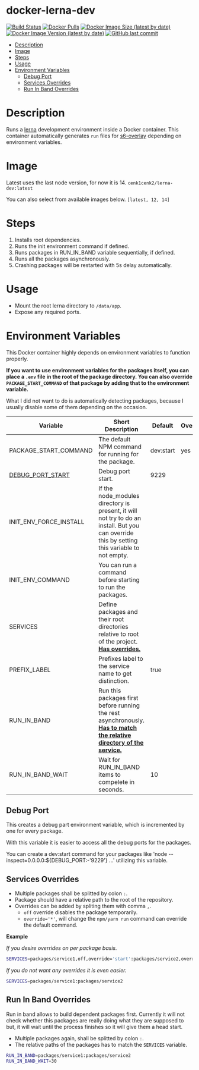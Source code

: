 # docker-lerna-dev

[![Build Status](https://drone.kilic.dev/api/badges/cenk1cenk2/docker-lerna-dev/status.svg)](https://drone.kilic.dev/cenk1cenk2/docker-lerna-dev) [![Docker Pulls](https://img.shields.io/docker/pulls/cenk1cenk2/lerna-dev)](https://hub.docker.com/repository/docker/cenk1cenk2/lerna-dev) [![Docker Image Size (latest by date)](https://img.shields.io/docker/image-size/cenk1cenk2/lerna-dev)](https://hub.docker.com/repository/docker/cenk1cenk2/lerna-dev) [![Docker Image Version (latest by date)](https://img.shields.io/docker/v/cenk1cenk2/lerna-dev)](https://hub.docker.com/repository/docker/cenk1cenk2/lerna-dev) [![GitHub last commit](https://img.shields.io/github/last-commit/cenk1cenk2/docker-lerna-dev)](https://github.com/cenk1cenk2/docker-lerna-dev)

<!-- toc -->

- [Description](#description)
- [Image](#image)
- [Steps](#steps)
- [Usage](#usage)
- [Environment Variables](#environment-variables)
  - [Debug Port](#debug-port)
  - [Services Overrides](#services-overrides)
  - [Run In Band Overrides](#run-in-band-overrides)

<!-- tocstop -->

# Description

Runs a [lerna](git@github.com:lerna/lerna.git) development environment inside a Docker container. This container automatically generates `run` files for [s6-overlay](https://github.com/just-containers/s6-overlay) depending on environment variables.

# Image

Latest uses the last node version, for now it is 14. `cenk1cenk2/lerna-dev:latest`

You can also select from available images below. `[latest, 12, 14]`

# Steps

1. Installs root dependencies.
2. Runs the init environment command if defined.
3. Runs packages in RUN_IN_BAND variable sequentially, if defined.
4. Runs all the packages asynchronously.
5. Crashing packages will be restarted with 5s delay automatically.

# Usage

- Mount the root lerna directory to `/data/app`.
- Expose any required ports.

# Environment Variables

This Docker container highly depends on environment variables to function properly.

**If you want to use environment variables for the packages itself, you can place a `.env` file in the root of the package directory. You can also override `PACKAGE_START_COMMAND` of that package by adding that to the environment variable.**

What I did not want to do is automatically detecting packages, because I usually disable some of them depending on the occasion.

| Variable                            | Short Description                                                                                                                                     | Default   | Override |
| ----------------------------------- | ----------------------------------------------------------------------------------------------------------------------------------------------------- | --------- | -------- |
| PACKAGE_START_COMMAND               | The default NPM command for running for the package.                                                                                                  | dev:start | yes      |
| [DEBUG_PORT_START](<#(Debug-Port)>) | Debug port start.                                                                                                                                     | 9229      |          |
| INIT_ENV_FORCE_INSTALL              | If the node_modules directory is present, it will not try to do an install. But you can override this by setting this variable to not empty.          |           |          |
| INIT_ENV_COMMAND                    | You can run a command before starting to run the packages.                                                                                            |           |          |
| SERVICES                            | Define packages and their root directories relative to root of the project. [**Has overrides.**](<#(Services-Overrides)>)                             |           |          |
| PREFIX_LABEL                        | Prefixes label to the service name to get distinction.                                                                                                | true      |          |
| RUN_IN_BAND                         | Run this packages first before running the rest asynchronously. [**Has to match the relative directory of the service.**](<#(Run-In-Band-Overrides)>) |           |          |
| RUN_IN_BAND_WAIT                    | Wait for RUN_IN_BAND items to compelete in seconds.                                                                                                   | 10        |          |

## Debug Port

This creates a debug part environment variable, which is incremented by one for every package.

With this variable it is easier to access all the debug ports for the packages.

You can create a dev:start command for your packages like 'node --inspect=0.0.0.0:\${DEBUG_PORT:-'9229'} ...' utilizing this variable.

## Services Overrides

- Multiple packages shall be splitted by colon `:`.
- Package should have a relative path to the root of the repository.
- Overrides can be added by spliting them with comma `,`.
  - `off` override disables the package temporarily.
  - `override='*'`, will change the `npm/yarn run` command can override the default command.

**Example**

_If you desire overrides on per package basis._

```bash
SERVICES=packages/service1,off,override='start':packages/service2,override='dev'
```

_If you do not want any overrides it is even easier._

```bash
SERVICES=packages/service1:packages/service2
```

## Run In Band Overrides

Run in band allows to build dependent packages first. Currently it will not check whether this packages are really doing what they are supposed to but, it will wait until the process finishes so it will give them a head start.

- Multiple packages again, shall be splitted by colon `:`.
- The relative paths of the packages has to match the `SERVICES` variable.

```bash
RUN_IN_BAND=packages/service1:packages/service2
RUN_IN_BAND_WAIT=30
```
